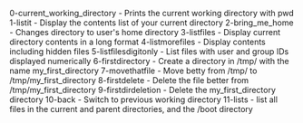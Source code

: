 0-current_working_directory - Prints the current working directory with pwd
1-listit - Display the contents list of your current directory
2-bring_me_home - Changes directory to user's home directory
3-listfiles - Display current directory contents in a long format
4-listmorefiles - Display contents including hidden files
5-listfilesdigitonly - List files with user and group IDs displayed numerically
6-firstdirectory - Create a directory in /tmp/ with the name my_first_directory
7-movethatfile - Move betty from /tmp/ to /tmp/my_first_directory
8-firstdelete - Delete the file better from /tmp/my_first_directory
9-firstdirdeletion - Delete the my_first_directory directory
10-back - Switch to previous working directory
11-lists - list all files in the current and parent directories, and the /boot directory
